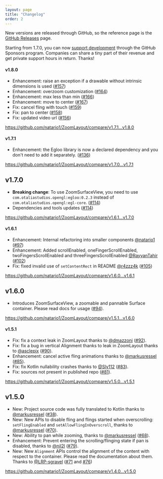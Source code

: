 ```yaml
---
layout: page
title: "Changelog"
order: 2
---
```


New versions are released through GitHub, so the reference page is the [GitHub Releases](https://github.com/natario1/ZoomLayout/releases) page.

Starting from 1.7.0, you can now [support development](https://github.com/natario1/ZoomLayout/issues/125) through the GitHub Sponsors program. 
Companies can share a tiny part of their revenue and get private support hours in return. Thanks!

#### v1.8.0

- Enhancement: raise an exception if a drawable without intrinsic dimensions is used ([#157][157])
- Enhancement: overzoom customization ([#164][164])
- Enhancement: max less than min ([#166][166])
- Enhancement: move to center ([#167][167])
- Fix: cancel fling with touch ([#159][159])
- Fix: pan to center ([#158][158])
- Fix: updated video url ([#156][156])

<https://github.com/natario1/ZoomLayout/compare/v1.7.1...v1.8.0>

#### v1.7.1

- Enhancement: the Egloo library is now a declared dependency and you don't need to add it separately. ([#136][136]) 

<https://github.com/natario1/ZoomLayout/compare/v1.7.0...v1.7.1>

## v1.7.0

- **Breaking change**: To use ZoomSurfaceView, you need to use `com.otaliastudios.opengl:egloo:0.2.3` instead of `com.otaliastudios.opengl:egl-core`. ([#114][114]) 
- Dependencies and tools updates ([#114][114])

<https://github.com/natario1/ZoomLayout/compare/v1.6.1...v1.7.0>

#### v1.6.1

- Enhancement: Internal refactoring into smaller components [@natario1][natario1] ([#97][97]) 
- Enhancement: Added scrollEnabled, oneFingerScrollEnabled, twoFingersScrollEnabled and threeFingersScrollEnabled [@RayyanTahir][RayyanTahir] ([#102][102])
- Fix: fixed invalid use of `setContentRect` in README [@r4zzz4k][r4zzz4k] ([#105][105])

<https://github.com/natario1/ZoomLayout/compare/v1.6.0...v1.6.1>

## v1.6.0

- Introduces ZoomSurfaceView, a zoomable and pannable Surface container. Please read docs for usage ([#94][94]).

<https://github.com/natario1/ZoomLayout/compare/v1.5.1...v1.6.0>

#### v1.5.1

- Fix: fix a context leak in ZoomLayout thanks to [@dmazzoni][dmazzoni] ([#92][92]).
- Fix: fix a bug in vertical Alignment thanks to  leak in ZoomLayout thanks to [@asclepix][asclepix] ([#90][90]).
- Enhancement: cancel active fling animations thanks to [@markusressel][markusressel] ([#85][85]).
- Fix: fix Kotlin nullability crashes thanks to [@Sly112][Sly112] ([#83][83]).
- Fix: sources not present in published repo ([#81][81]).


<https://github.com/natario1/ZoomLayout/compare/v1.5.0...v1.5.1>

## v1.5.0

- New: Project source code was fully translated to Kotlin thanks to [@markusressel][markusressel] ([#38][38]).
- New: New APIs to disable fling and flings started when overscrolling: `setFlingEnabled` and `setAllowFlingInOverscroll`,
  thanks to [@markusressel][markusressel] ([#70][70]).
- New: Ability to pan while zooming, thanks to [@markusressel][markusressel] ([#68][68]).
- Enhancement: Prevent entering the scrolling/flinging state if pan is disabled, thanks to [@nil2l][nil2l] ([#79][79]).
- New: New `Alignment` APIs control the alignment of the content with respect to the container. Please read the documentation about them.
  Thanks to [@LRP-sgravel][LRP-sgravel] ([#71][71] and [#76][76])


<https://github.com/natario1/ZoomLayout/compare/v1.4.0...v1.5.0>


[natario1]: https://github.com/natario1
[markusressel]: https://github.com/markusressel
[nil2l]: https://github.com/nil2l
[LRP-sgravel]: https://github.com/LRP-sgravel
[dmazzoni]: https://github.com/dmazzoni
[asclepix]: https://github.com/asclepix
[Sly112]: https://github.com/Sly112
[RayyanTahir]: https://github.com/RayyanTahir
[r4zzz4k]: https://github.com/r4zzz4k

[38]: https://github.com/natario1/ZoomLayout/pull/38
[70]: https://github.com/natario1/ZoomLayout/pull/70
[68]: https://github.com/natario1/ZoomLayout/pull/68
[79]: https://github.com/natario1/ZoomLayout/pull/79
[71]: https://github.com/natario1/ZoomLayout/pull/71
[76]: https://github.com/natario1/ZoomLayout/pull/76
[81]: https://github.com/natario1/ZoomLayout/pull/81
[83]: https://github.com/natario1/ZoomLayout/pull/83
[85]: https://github.com/natario1/ZoomLayout/pull/85
[90]: https://github.com/natario1/ZoomLayout/pull/90
[92]: https://github.com/natario1/ZoomLayout/pull/92
[94]: https://github.com/natario1/ZoomLayout/pull/94
[97]: https://github.com/natario1/ZoomLayout/pull/97
[102]: https://github.com/natario1/ZoomLayout/pull/102
[105]: https://github.com/natario1/ZoomLayout/pull/105
[114]: https://github.com/natario1/ZoomLayout/pull/114
[136]: https://github.com/natario1/ZoomLayout/pull/136
[157]: https://github.com/natario1/ZoomLayout/pull/157
[164]: https://github.com/natario1/ZoomLayout/pull/164
[166]: https://github.com/natario1/ZoomLayout/pull/166
[167]: https://github.com/natario1/ZoomLayout/pull/167
[159]: https://github.com/natario1/ZoomLayout/pull/159
[158]: https://github.com/natario1/ZoomLayout/pull/158
[156]: https://github.com/natario1/ZoomLayout/pull/156
